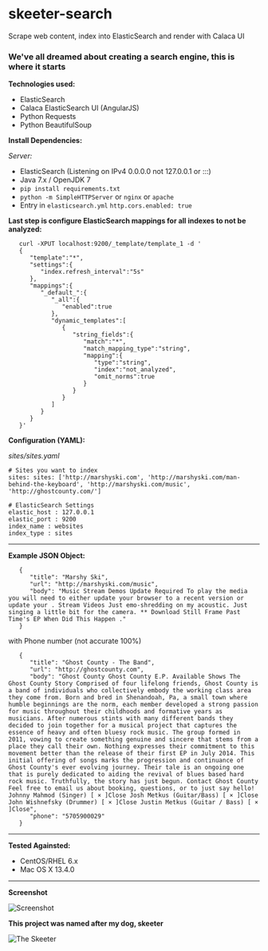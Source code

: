# skeeter-search

Scrape web content, index into ElasticSearch and render with Calaca UI

### We've all dreamed about creating a search engine, this is where it starts


**Technologies used:**

 - ElasticSearch
 - Calaca ElasticSearch UI (AngularJS)
 - Python Requests
 - Python BeautifulSoup


**Install Dependencies:**

*Server:*

 - ElasticSearch (Listening on IPv4 0.0.0.0 not 127.0.0.1 or :::) 
 - Java 7.x / OpenJDK 7
 - `pip install requirements.txt` 
 - `python -m SimpleHTTPServer` or `nginx` or `apache`
 - Entry in `elasticsearch.yml` `http.cors.enabled: true`

 **Last step is configure ElasticSearch mappings for all indexes to not be analyzed:**
 
 
       curl -XPUT localhost:9200/_template/template_1 -d '
       {
          "template":"*",
          "settings":{
             "index.refresh_interval":"5s"
          },
          "mappings":{
             "_default_":{
                "_all":{
                   "enabled":true
                },
                "dynamic_templates":[
                   {
                      "string_fields":{
                         "match":"*",
                         "match_mapping_type":"string",
                         "mapping":{
                            "type":"string",
                            "index":"not_analyzed",
                            "omit_norms":true
                         }
                      }
                   }
                ]
             }
          }
       }'


**Configuration (YAML):**

*sites/sites.yaml*

    # Sites you want to index
    sites: sites: ['http://marshyski.com', 'http://marshyski.com/man-behind-the-keyboard', 'http://marshyski.com/music', 'http://ghostcounty.com/']
    
    # ElasticSearch Settings
    elastic_host : 127.0.0.1
    elastic_port : 9200
    index_name : websites
    index_type : sites

----------

**Example JSON Object:**

       {
          "title": "Marshy Ski",
          "url": "http://marshyski.com/music",
          "body": "Music Stream Demos Update Required To play the media you will need to either update your browser to a recent version or update your . Stream Videos Just emo-shredding on my acoustic. Just singing a little bit for the camera. ** Download Still Frame Past Time's EP When Did This Happen ."
       }

with Phone number (not accurate 100%)

       {
          "title": "Ghost County - The Band",
          "url": "http://ghostcounty.com",
          "body": "Ghost County Ghost County E.P. Available Shows The Ghost County Story Comprised of four lifelong friends, Ghost County is a band of individuals who collectively embody the working class area they come from. Born and bred in Shenandoah, Pa, a small town where humble beginnings are the norm, each member developed a strong passion for music throughout their childhoods and formative years as musicians. After numerous stints with many different bands they decided to join together for a musical project that captures the essence of heavy and often bluesy rock music. The group formed in 2011, vowing to create something genuine and sincere that stems from a place they call their own. Nothing expresses their commitment to this movement better than the release of their first EP in July 2014. This initial offering of songs marks the progression and continuance of Ghost County's ever evolving journey. Their tale is an ongoing one that is purely dedicated to aiding the revival of blues based hard rock music. Truthfully, the story has just begun. Contact Ghost County Feel free to email us about booking, questions, or to just say hello! Johnny Mahmod (Singer) [ × ]Close Josh Metkus (Guitar/Bass) [ × ]Close John Wishnefsky (Drummer) [ × ]Close Justin Metkus (Guitar / Bass) [ × ]Close",
          "phone": "5705900029"
       }
  
----------

**Tested Againsted:**

 - CentOS/RHEL 6.x
 - Mac OS X 13.4.0

----------

**Screenshot**

![Screenshot](https://s3.amazonaws.com/timski-pictures/skeeter-screenshot.png)


**This project was named after my dog, skeeter**

![The Skeeter](https://s3.amazonaws.com/timski-pictures/theskeeter.jpg)
